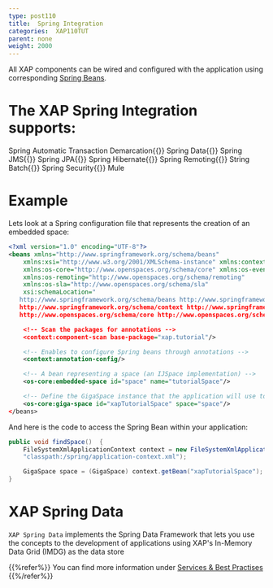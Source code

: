 ```yaml
---
type: post110
title:  Spring Integration
categories:  XAP110TUT
parent: none
weight: 2000
---
```




All XAP components can be wired and configured with the application using corresponding [Spring Beans](http://spring.io/).


# The XAP Spring Integration supports:
Spring Automatic Transaction Demarcation{{<wbr>}}
Spring Data{{<wbr>}}
Spring JMS{{<wbr>}}
Spring JPA{{<wbr>}}
Spring Hibernate{{<wbr>}}
Spring Remoting{{<wbr>}}
String Batch{{<wbr>}}
Spring Security{{<wbr>}}
Mule



# Example

Lets look at a Spring configuration file that represents the creation of an embedded space:



```xml
<?xml version="1.0" encoding="UTF-8"?>
<beans xmlns="http://www.springframework.org/schema/beans"
	xmlns:xsi="http://www.w3.org/2001/XMLSchema-instance" xmlns:context="http://www.springframework.org/schema/context"
	xmlns:os-core="http://www.openspaces.org/schema/core" xmlns:os-events="http://www.openspaces.org/schema/events"
	xmlns:os-remoting="http://www.openspaces.org/schema/remoting"
	xmlns:os-sla="http://www.openspaces.org/schema/sla"
	xsi:schemaLocation="
   http://www.springframework.org/schema/beans http://www.springframework.org/schema/beans/spring-beans-{{%version "spring"%}}.xsd
   http://www.springframework.org/schema/context http://www.springframework.org/schema/context/spring-context-{{%version "spring"%}}.xsd
   http://www.openspaces.org/schema/core http://www.openspaces.org/schema/{{% currentversion %}}/core/openspaces-core.xsd">

	<!-- Scan the packages for annotations -->
	<context:component-scan base-package="xap.tutorial"/>

	<!-- Enables to configure Spring beans through annotations -->
	<context:annotation-config/>

	<!-- A bean representing a space (an IJSpace implementation) -->
	<os-core:embedded-space id="space" name="tutorialSpace"/>

	<!-- Define the GigaSpace instance that the application will use to access the space -->
	<os-core:giga-space id="xapTutorialSpace" space="space"/>
</beans>
```


And here is the code to access the Spring Bean within your application:

```java
public void findSpace()  {
    FileSystemXmlApplicationContext context = new FileSystemXmlApplicationContext(
	"classpath:/spring/application-context.xml");

    GigaSpace space = (GigaSpace) context.getBean("xapTutorialSpace");
}
```

# XAP Spring Data

`XAP Spring Data` implements the Spring Data Framework that lets you use the concepts to the development of applications using XAP's In-Memory Data Grid (IMDG) as the data store

{{%refer%}}
You can find more information under [Services & Best Practises](/sbp/spring-data.html)
{{%/refer%}}